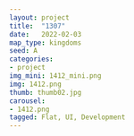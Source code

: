 ```yaml
---
layout: project
title:  "1307"
date:   2022-02-03
map_type: kingdoms
seed: A
categories:
- project
img_mini: 1412_mini.png
img: 1412.png
thumb: thumb02.jpg
carousel:
- 1412.png
tagged: Flat, UI, Development
---
```

